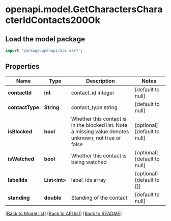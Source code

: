 # openapi.model.GetCharactersCharacterIdContacts200Ok

## Load the model package
```dart
import 'package:openapi/api.dart';
```

## Properties
Name | Type | Description | Notes
------------ | ------------- | ------------- | -------------
**contactId** | **int** | contact_id integer | [default to null]
**contactType** | **String** | contact_type string | [default to null]
**isBlocked** | **bool** | Whether this contact is in the blocked list. Note a missing value denotes unknown, not true or false | [optional] [default to null]
**isWatched** | **bool** | Whether this contact is being watched | [optional] [default to null]
**labelIds** | **List&lt;int&gt;** | label_ids array | [optional] [default to []]
**standing** | **double** | Standing of the contact | [default to null]

[[Back to Model list]](../README.md#documentation-for-models) [[Back to API list]](../README.md#documentation-for-api-endpoints) [[Back to README]](../README.md)


